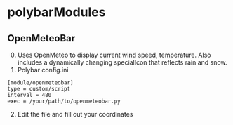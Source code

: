 # polybarModules


## OpenMeteoBar
0. Uses OpenMeteo to display current wind speed, temperature. Also includes a dynamically changing specialIcon that reflects rain and snow.
1. Polybar config.ini
```
[module/openmeteobar]
type = custom/script
interval = 480
exec = /your/path/to/openmeteobar.py
```
2. Edit the file and fill out your coordinates
